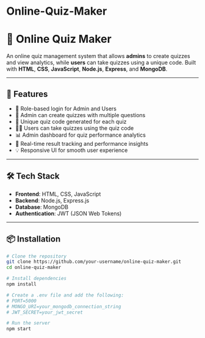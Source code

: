 # Online-Quiz-Maker
# 📝 Online Quiz Maker

An online quiz management system that allows **admins** to create quizzes and view analytics, while **users** can take quizzes using a unique code. Built with **HTML**, **CSS**, **JavaScript**, **Node.js**, **Express**, and **MongoDB**.

---

## 🚀 Features

- 🔐 Role-based login for Admin and Users
- 🧩 Admin can create quizzes with multiple questions
- 🧾 Unique quiz code generated for each quiz
- 🧑‍🎓 Users can take quizzes using the quiz code
- 📊 Admin dashboard for quiz performance analytics
- 🎯 Real-time result tracking and performance insights
- 💡 Responsive UI for smooth user experience

---

## 🛠️ Tech Stack

- **Frontend**: HTML, CSS, JavaScript
- **Backend**: Node.js, Express.js
- **Database**: MongoDB
- **Authentication**: JWT (JSON Web Tokens)

---

## 📦 Installation

```bash
# Clone the repository
git clone https://github.com/your-username/online-quiz-maker.git
cd online-quiz-maker

# Install dependencies
npm install

# Create a .env file and add the following:
# PORT=5000
# MONGO_URI=your_mongodb_connection_string
# JWT_SECRET=your_jwt_secret

# Run the server
npm start
